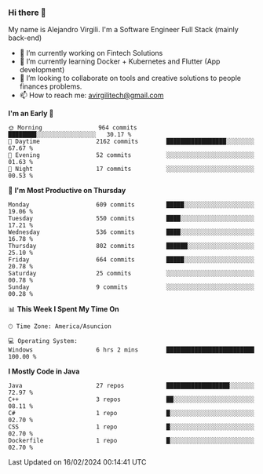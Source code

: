 ### Hi there 👋

My name is Alejandro Virgili. I'm a Software Engineer Full Stack (mainly back-end)


- 🔭 I’m currently working on Fintech Solutions
- 🌱 I’m currently learning Docker + Kubernetes and Flutter (App development)
- 👯 I’m looking to collaborate on tools and creative solutions to people finances problems.
- 📫 How to reach me: avirgilitech@gmail.com
  
<!--START_SECTION:waka-->
**I'm an Early 🐤** 

```text
🌞 Morning                964 commits         ████████░░░░░░░░░░░░░░░░░   30.17 % 
🌆 Daytime                2162 commits        █████████████████░░░░░░░░   67.67 % 
🌃 Evening                52 commits          ░░░░░░░░░░░░░░░░░░░░░░░░░   01.63 % 
🌙 Night                  17 commits          ░░░░░░░░░░░░░░░░░░░░░░░░░   00.53 % 
```
📅 **I'm Most Productive on Thursday** 

```text
Monday                   609 commits         █████░░░░░░░░░░░░░░░░░░░░   19.06 % 
Tuesday                  550 commits         ████░░░░░░░░░░░░░░░░░░░░░   17.21 % 
Wednesday                536 commits         ████░░░░░░░░░░░░░░░░░░░░░   16.78 % 
Thursday                 802 commits         ██████░░░░░░░░░░░░░░░░░░░   25.10 % 
Friday                   664 commits         █████░░░░░░░░░░░░░░░░░░░░   20.78 % 
Saturday                 25 commits          ░░░░░░░░░░░░░░░░░░░░░░░░░   00.78 % 
Sunday                   9 commits           ░░░░░░░░░░░░░░░░░░░░░░░░░   00.28 % 
```


📊 **This Week I Spent My Time On** 

```text
🕑︎ Time Zone: America/Asuncion

💻 Operating System: 
Windows                  6 hrs 2 mins        █████████████████████████   100.00 % 
```

**I Mostly Code in Java** 

```text
Java                     27 repos            ██████████████████░░░░░░░   72.97 % 
C++                      3 repos             ██░░░░░░░░░░░░░░░░░░░░░░░   08.11 % 
C#                       1 repo              █░░░░░░░░░░░░░░░░░░░░░░░░   02.70 % 
CSS                      1 repo              █░░░░░░░░░░░░░░░░░░░░░░░░   02.70 % 
Dockerfile               1 repo              █░░░░░░░░░░░░░░░░░░░░░░░░   02.70 % 
```




 Last Updated on 16/02/2024 00:14:41 UTC
<!--END_SECTION:waka-->
